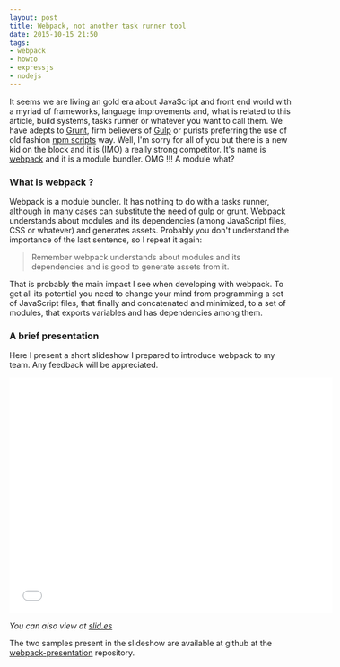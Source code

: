 ```yaml
---
layout: post
title: Webpack, not another task runner tool
date: 2015-10-15 21:50
tags:
- webpack
- howto
- expressjs
- nodejs
---
```


It seems we are living an gold era about JavaScript and front end world with a myriad of frameworks, language improvements and, what is related to this article, build systems, tasks runner or whatever you want to call them.
We have adepts to [Grunt](http://gruntjs.com/), firm believers of [Gulp](http://gulpjs.com/) or purists preferring the use of old fashion [npm scripts](https://docs.npmjs.com/misc/scripts) way. Well, I'm sorry for all of you but there is a new kid on the block and it is (IMO) a really strong competitor. It's name is [webpack](http://webpack.github.io/) and it is a module bundler. OMG !!! A module what?

### What is webpack ?

Webpack is a module bundler. It has nothing to do with a tasks runner, although in many cases can substitute the need of gulp or grunt. Webpack understands about modules and its dependencies (among JavaScript files, CSS or whatever) and generates assets. Probably you don't understand the importance of the last sentence, so I repeat it again:

> Remember webpack understands about modules and its dependencies and is good to generate assets from it.

That is probably the main impact I see when developing with webpack. To get all its potential you need to change your mind from programming a set of JavaScript files, that finally and concatenated and minimized, to a set of modules, that exports variables and has dependencies among them.


### A brief presentation

Here I present a short slideshow I prepared to introduce webpack to my team. Any feedback will be appreciated.

<iframe src="//slides.com/acanimal/webpack/embed" width="576" height="420" scrolling="no" frameborder="0" webkitallowfullscreen mozallowfullscreen allowfullscreen></iframe>

*You can also view at [slid.es](http://slides.com/acanimal/webpack#/)*

The two samples present in the slideshow are available at github at the [webpack-presentation](https://github.com/acanimal/webpack-presentation) repository.
